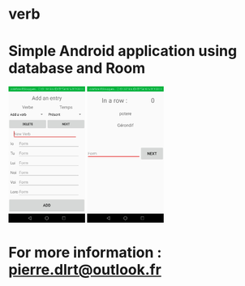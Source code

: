 # verb

# Simple Android application using database and Room

<img src="https://github.com/PierreDlrt/verb/blob/master/Activity_1.jpg" width="30%">     <img src="https://github.com/PierreDlrt/verb/blob/master/Activity_2.jpg" width="30%">

# For more information : pierre.dlrt@outlook.fr
